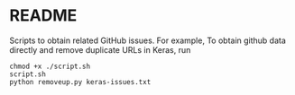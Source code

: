 # README

Scripts to obtain related GitHub issues.
For example, To obtain github data directly and remove duplicate URLs in Keras, run

```
chmod +x ./script.sh
script.sh
python removeup.py keras-issues.txt
```
